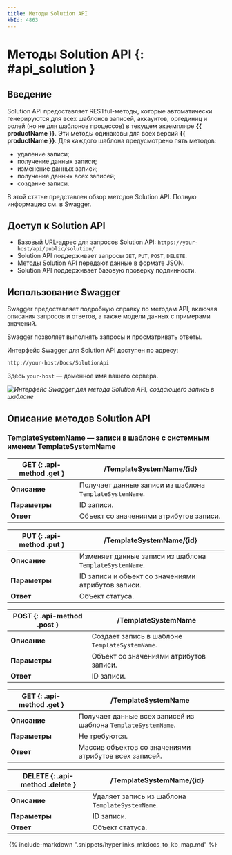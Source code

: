 ```yaml
---
title: Методы Solution API
kbId: 4863
---
```


# Методы Solution API {: #api_solution }

## Введение

Solution API предоставляет RESTful-методы, которые автоматически генерируются для всех шаблонов записей, аккаунтов, оргединиц и ролей (но не для шаблонов процессов) в текущем экземпляре **{{ productName }}**. Эти методы одинаковы для всех версий **{{ productName }}**. Для каждого шаблона предусмотрено пять методов:

- удаление записи;
- получение данных записи;
- изменение данных записи;
- получение данных всех записей;
- создание записи.

В этой статье представлен обзор методов Solution API. Полную информацию см. в Swagger.

## Доступ к Solution API

- Базовый URL-адрес для запросов Solution API:
`https://your-host/api/public/solution/`
- Solution API поддерживает запросы `GET`, `PUT`, `POST`, `DELETE`.
- Методы Solution API передают данные в формате JSON.
- Solution API поддерживает базовую проверку подлинности.

## Использование Swagger

Swagger предоставляет подробную справку по методам API, включая описания запросов и ответов, а также модели данных с примерами значений.

Swagger позволяет выполнять запросы и просматривать ответы.

Интерфейс Swagger для Solution API доступен по адресу:

`http://your-host/Docs/SolutionApi`

Здесь `your-host` — доменное имя вашего сервера.

_![Интерфейс Swagger для метода Solution API, создающего запись в шаблоне](https://kb.comindware.ru/assets/img_64d362ff9cd63.png)_

## Описание методов Solution API

### TemplateSystemName — записи в шаблоне с системным именем TemplateSystemName

| GET {: .api-method .get } | /TemplateSystemName/{id}                                |
| ------------------------- | ------------------------------------------------------- |
| **Описание**              | Получает данные записи из шаблона `TemplateSystemName`. |
| **Параметры**             | ID записи.                                              |
| **Ответ**                 | Объект со значениями атрибутов записи.                  |

| PUT {: .api-method .put } | /TemplateSystemName/{id}                                |
| ------------------------- | ------------------------------------------------------- |
| **Описание**              | Изменяет данные записи из шаблона `TemplateSystemName`. |
| **Параметры**             | ID записи и объект со значениями атрибутов записи.      |
| **Ответ**                 | Объект статуса.                                         |

| POST {: .api-method .post } | /TemplateSystemName                            |
| --------------------------- | ---------------------------------------------- |
| **Описание**                | Создает запись в шаблоне `TemplateSystemName`. |
| **Параметры**               | Объект со значениями атрибутов записи.         |
| **Ответ**                   | ID записи.                                     |

| GET {: .api-method .get } | /TemplateSystemName                                           |
| ------------------------- | ------------------------------------------------------------- |
| **Описание**              | Получает данные всех записей из шаблона `TemplateSystemName`. |
| **Параметры**             | Не требуются.                                                 |
| **Ответ**                 | Массив объектов со значениями атрибутов всех записей.         |

| DELETE {: .api-method .delete } | /TemplateSystemName/{id}                        |
| ------------------------------- | ----------------------------------------------- |
| **Описание**                    | Удаляет запись из шаблона `TemplateSystemName`. |
| **Параметры**                   | ID записи.                                      |
| **Ответ**                       | Объект статуса.                                 |

 {% include-markdown ".snippets/hyperlinks_mkdocs_to_kb_map.md" %}
